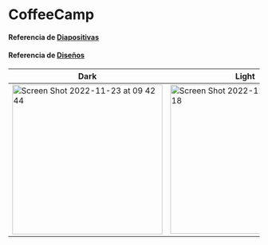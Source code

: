 # CoffeeCamp


#### Referencia de [Diapositivas](https://docs.google.com/presentation/d/1Hha8IrICUnHCUhb-aBe1ILBbSvYxqwTCXdoWrAFjQzs/edit?usp=sharing)
#### Referencia de [Diseños](https://www.behance.net/gallery/157673987/Coffee-shop)

| Dark                                                                                                                                                                   | Light                                                                                                                                                                  |
|------------------------------------------------------------------------------------------------------------------------------------------------------------------------|------------------------------------------------------------------------------------------------------------------------------------------------------------------------|
| <img width="301" alt="Screen Shot 2022-11-23 at 09 42 44" src="https://user-images.githubusercontent.com/20882710/203561647-eb327bcd-409f-4ac6-a544-0a780dd7e52c.png"> | <img width="300" alt="Screen Shot 2022-11-23 at 09 43 18" src="https://user-images.githubusercontent.com/20882710/203561790-76ead323-de04-4baa-b279-73865ef95d49.png"> |
